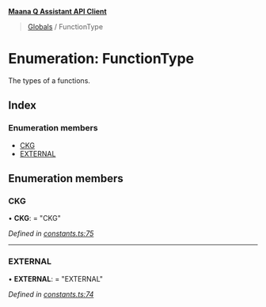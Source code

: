 **[Maana Q Assistant API Client](../README.md)**

> [Globals](../README.md) / FunctionType

# Enumeration: FunctionType

The types of a functions.

## Index

### Enumeration members

* [CKG](functiontype.md#ckg)
* [EXTERNAL](functiontype.md#external)

## Enumeration members

### CKG

•  **CKG**:  = "CKG"

*Defined in [constants.ts:75](https://github.com/maana-io/q-assistant-client/blob/1a0616f/src/constants.ts#L75)*

___

### EXTERNAL

•  **EXTERNAL**:  = "EXTERNAL"

*Defined in [constants.ts:74](https://github.com/maana-io/q-assistant-client/blob/1a0616f/src/constants.ts#L74)*

